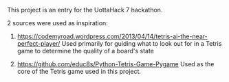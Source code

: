 This project is an entry for the UottaHack 7 hackathon.

2 sources were used as inspiration:
  1. https://codemyroad.wordpress.com/2013/04/14/tetris-ai-the-near-perfect-player/
     Used primarily for guiding what to look out for in a Tetris game to determine the quality of a board's state
     
  2. https://github.com/educ8s/Python-Tetris-Game-Pygame
     Used as the core of the Tetris game used in this project.
